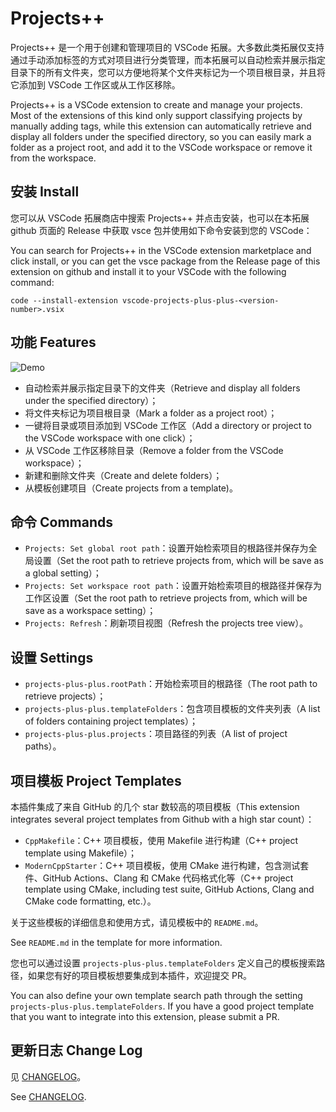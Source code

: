 # Projects++

Projects++ 是一个用于创建和管理项目的 VSCode 拓展。大多数此类拓展仅支持通过手动添加标签的方式对项目进行分类管理，而本拓展可以自动检索并展示指定目录下的所有文件夹，您可以方便地将某个文件夹标记为一个项目根目录，并且将它添加到 VSCode 工作区或从工作区移除。

Projects++ is a VSCode extension to create and manage your projects. Most of the extensions of this kind only support classifying projects by manually adding tags, while this extension can automatically retrieve and display all folders under the specified directory, so you can easily mark a folder as a project root, and add it to the VSCode workspace or remove it from the workspace.

## 安装 Install

您可以从 VSCode 拓展商店中搜索 Projects++ 并点击安装，也可以在本拓展 github 页面的 Release 中获取 vsce 包并使用如下命令安装到您的 VSCode：

You can search for Projects++ in the VSCode extension marketplace and click install, or you can get the vsce package from the Release page of this extension on github and install it to your VSCode with the following command:

```shell
code --install-extension vscode-projects-plus-plus-<version-number>.vsix
```

## 功能 Features

![Demo](assets/demo.gif)

* 自动检索并展示指定目录下的文件夹（Retrieve and display all folders under the specified directory）；
* 将文件夹标记为项目根目录（Mark a folder as a project root）；
* 一键将目录或项目添加到 VSCode 工作区（Add a directory or project to the VSCode workspace with one click）；
* 从 VSCode 工作区移除目录（Remove a folder from the VSCode workspace）；
* 新建和删除文件夹（Create and delete folders）；
* 从模板创建项目（Create projects from a template)。

## 命令 Commands

* `Projects: Set global root path`：设置开始检索项目的根路径并保存为全局设置（Set the root path to retrieve projects from, which will be save as a global setting）；
* `Projects: Set workspace root path`：设置开始检索项目的根路径并保存为工作区设置（Set the root path to retrieve projects from, which will be save as a workspace setting）；
* `Projects: Refresh`：刷新项目视图（Refresh the projects tree view）。

## 设置 Settings

* `projects-plus-plus.rootPath`：开始检索项目的根路径（The root path to retrieve projects）；
* `projects-plus-plus.templateFolders`：包含项目模板的文件夹列表（A list of folders containing project templates）；
* `projects-plus-plus.projects`：项目路径的列表（A list of project paths）。

## 项目模板 Project Templates

本插件集成了来自 GitHub 的几个 star 数较高的项目模板（This extension integrates several project templates from Github with a high star count）：

* `CppMakefile`：C++ 项目模板，使用 Makefile 进行构建（C++ project template using Makefile）；
* `ModernCppStarter`：C++ 项目模板，使用 CMake 进行构建，包含测试套件、GitHub Actions、Clang 和 CMake 代码格式化等（C++ project template using CMake, including test suite, GitHub Actions, Clang and CMake code formatting, etc.）。

关于这些模板的详细信息和使用方式，请见模板中的 `README.md`。

See `README.md` in the template for more information.

您也可以通过设置 `projects-plus-plus.templateFolders` 定义自己的模板搜索路径，如果您有好的项目模板想要集成到本插件，欢迎提交 PR。

You can also define your own template search path through the setting `projects-plus-plus.templateFolders`. If you have a good project template that you want to integrate into this extension, please submit a PR.

## 更新日志 Change Log

见 [CHANGELOG](./CHANGELOG.md)。

See [CHANGELOG](./CHANGELOG.md).
